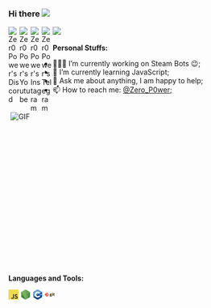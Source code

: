 ### Hi there <img src="https://media.giphy.com/media/hvRJCLFzcasrR4ia7z/giphy.gif" width="25px">

<a href="https://discord.gg/ZqNzHUp">
  <img align="left" alt="Zer0Power's Discord" width="22px" src="https://raw.githubusercontent.com/peterthehan/peterthehan/master/assets/discord.svg" />
</a>

<a href="https://youtube.com/channel/UC0zHz5MTVehvYURNfw22lVw">
  <img align="left" alt="Zer0Power's Youtube" width="22px" src="https://raw.githubusercontent.com/peterthehan/peterthehan/master/assets/youtube.svg" />
</a>

<a href="https://www.instagram.com/zer0_p0wer/">
  <img align="left" alt="Zer0Power's Instagram" width="22px" src="https://upload.wikimedia.org/wikipedia/commons/archive/e/e7/20160929161413%21Instagram_logo_2016.svg" />
</a>

<a href="https://t.me/zero_p0wer">
  <img align="left" alt="Zer0Power's Telegram" width="22px" src="https://upload.wikimedia.org/wikipedia/commons/archive/8/82/20150929025725%21Telegram_logo.svg" />
</a>
  
![](https://visitor-badge.glitch.me/badge?page_id=Zer0Power.Zer0Power)

<img align="right" alt="GIF" src="https://i.pinimg.com/originals/e4/26/70/e426702edf874b181aced1e2fa5c6cde.gif" width="500" height="320" />

**Personal Stuffs:**

- 👨🏽‍💻 I’m currently working on Steam Bots :wink:;
- 🌱 I’m currently learning JavaScript; 
- 💬 Ask me about anything, I am happy to help;
- 📫 How to reach me: [@Zero_P0wer](https://t.me/zero_p0wer);

**Languages and Tools:**  

<code><img height="20" src="https://raw.githubusercontent.com/github/explore/80688e429a7d4ef2fca1e82350fe8e3517d3494d/topics/javascript/javascript.png"></code>
<code><img height="20" src="https://raw.githubusercontent.com/github/explore/80688e429a7d4ef2fca1e82350fe8e3517d3494d/topics/nodejs/nodejs.png"></code>
<code><img height="20" src="https://raw.githubusercontent.com/github/explore/80688e429a7d4ef2fca1e82350fe8e3517d3494d/topics/cpp/cpp.png"></code>
<code><img height="20" src="https://raw.githubusercontent.com/github/explore/80688e429a7d4ef2fca1e82350fe8e3517d3494d/topics/git/git.png"></code>


<!--
**Zer0Power/Zer0Power** is a ✨ _special_ ✨ repository because its `README.md` (this file) appears on your GitHub profile.

Here are some ideas to get you started:

- 🔭 I’m currently working on ...
- 🌱 I’m currently learning ...
- 👯 I’m looking to collaborate on ...
- 🤔 I’m looking for help with ...
- 💬 Ask me about ...
- 📫 How to reach me: ...
- 😄 Pronouns: ...
- ⚡ Fun fact: ...
-->
